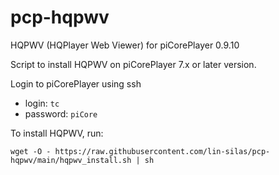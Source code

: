 # pcp-hqpwv
HQPWV (HQPlayer Web Viewer) for piCorePlayer 0.9.10

Script to install HQPWV on piCorePlayer 7.x or later version.

Login to piCorePlayer using ssh

* login: `tc`
* password: `piCore`

To install HQPWV, run:

`wget -O - https://raw.githubusercontent.com/lin-silas/pcp-hqpwv/main/hqpwv_install.sh | sh`
